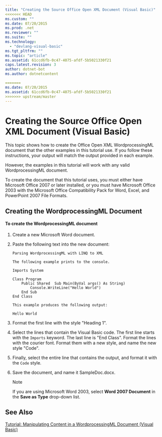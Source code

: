 ```yaml
---
title: "Creating the Source Office Open XML Document (Visual Basic)"
<<<<<<< HEAD
ms.custom: ""
ms.date: 07/20/2015
ms.prod: .net
ms.reviewer: ""
ms.suite: ""
ms.technology: 
  - "devlang-visual-basic"
ms.tgt_pltfrm: ""
ms.topic: "article"
ms.assetid: 61ccd6fb-0c47-4075-afdf-5b5021330f21
caps.latest.revision: 3
author: dotnet-bot
ms.author: dotnetcontent

=======
ms.date: 07/20/2015
ms.assetid: 61ccd6fb-0c47-4075-afdf-5b5021330f21
>>>>>>> upstream/master
---
```

# Creating the Source Office Open XML Document (Visual Basic)
This topic shows how to create the Office Open XML WordprocessingML document that the other examples in this tutorial use. If you follow these instructions, your output will match the output provided in each example.  
  
 However, the examples in this tutorial will work with any valid WordprocessingML document.  
  
 To create the document that this tutorial uses, you must either have Microsoft Office 2007 or later installed, or you must have Microsoft Office 2003 with the Microsoft Office Compatibility Pack for Word, Excel, and PowerPoint 2007 File Formats.  
  
## Creating the WordprocessingML Document  
  
#### To create the WordprocessingML document  
  
1.  Create a new Microsoft Word document.  
  
2.  Paste the following text into the new document:  
  
    ```  
    Parsing WordprocessingML with LINQ to XML  
  
    The following example prints to the console.  
  
    Imports System  
  
    Class Program  
        Public Shared  Sub Main(ByVal args() As String)  
            Console.WriteLine("Hello World")  
        End Sub  
    End Class  
  
    This example produces the following output:  
  
    Hello World  
    ```  
  
3.  Format the first line with the style "Heading 1".  
  
4.  Select the lines that contain the Visual Basic code. The first line starts with the `Imports` keyword. The last line is "End Class". Format the lines with the courier font. Format them with a new style, and name the new style "Code".  
  
5.  Finally, select the entire line that contains the output, and format it with the `Code` style.  
  
6.  Save the document, and name it SampleDoc.docx.  
  
    > [!NOTE]
    >  If you are using Microsoft Word 2003, select **Word 2007 Document** in the **Save as Type** drop-down list.  
  
## See Also  
 [Tutorial: Manipulating Content in a WordprocessingML Document (Visual Basic)](../../../../visual-basic/programming-guide/concepts/linq/tutorial-manipulating-content-in-a-wordprocessingml-document.md)
